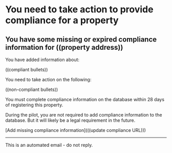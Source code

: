# You need to take action to provide compliance for a property

## You have some missing or expired compliance information for ((property address))

You have added information about:

((compliant bullets))

You need to take action on the following:

((non-compliant bullets))

You must complete compliance information on the database within 28 days of registering this property.

During the pilot, you are not required to add compliance information to the database. But it will likely be a legal requirement in the future.

[Add missing compliance information](((update compliance URL)))

---
This is an automated email - do not reply.